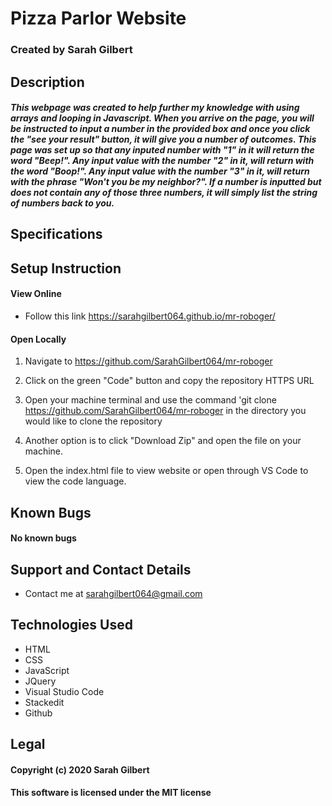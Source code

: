 

# Pizza Parlor Website

### Created by Sarah Gilbert

## Description

##### This webpage was created to help further my knowledge with using arrays and looping in Javascript. When you arrive on the page, you will be instructed to input a number in the provided box and once you click the "see your result" button, it will give you a number of outcomes. This page was set up so that any inputed number with "1" in it will return the word "Beep!". Any input value with the number "2" in it, will return with the word "Boop!". Any input value with the number "3" in it, will return with the phrase "Won't you be my neighbor?". If a number is inputted but does not contain any of those three numbers, it will simply list the string of numbers back to you.


## Specifications



## Setup Instruction

#### View Online

* Follow this link https://sarahgilbert064.github.io/mr-roboger/

  

#### Open Locally

1. Navigate to https://github.com/SarahGilbert064/mr-roboger

2. Click on the green "Code" button and copy the repository HTTPS URL

3. Open your machine terminal and use the command 'git clone https://github.com/SarahGilbert064/mr-roboger in the directory you would like to clone the repository

4. Another option is to click "Download Zip" and open the file on your machine.

5. Open the index.html file to view website or open through VS Code to view the code language.

## Known Bugs
#### No known bugs

## Support and Contact Details
* Contact me at sarahgilbert064@gmail.com

## Technologies Used
* HTML
* CSS
* JavaScript
* JQuery
* Visual Studio Code
* Stackedit
* Github

## Legal
#### Copyright (c) 2020 Sarah Gilbert
#### This software is licensed under the MIT license
